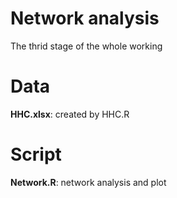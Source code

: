 # Network analysis
The thrid stage of the whole working

# Data
**HHC.xlsx**: created by HHC.R

# Script
**Network.R**: network analysis and plot

